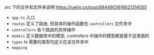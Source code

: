 src 下的文件和文件夹说明
https://juejin.cn/post/6844903616621314055

- `app.ts` 入口
- `routes` 定义了路由, 但具体的操作函数在 `controllers` 文件夹中
- `controllers` 各个路由的具体操作
- `models` 定义数据库中的模型, controllers 中操作的模型都是基于这里面的
- `types` ts 需要的类型均定义在该文件夹中
- `mapping`